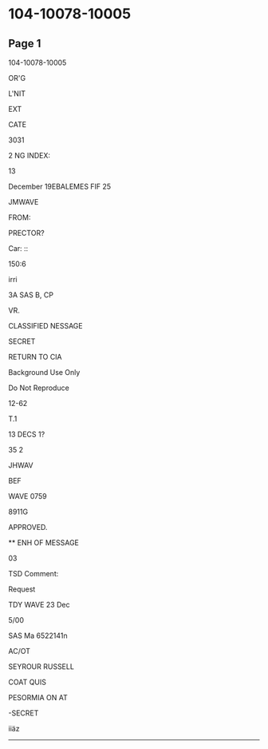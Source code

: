 # 104-10078-10005

## Page 1

104-10078-10005

OR'G

L'NIT

EXT

CATE

3031

2 NG INDEX:

13

December 19EBALEMES FIF 25

JMWAVE

FROM:

PRECTOR?

Car: ::

150:6

irri

3A SAS B, CP

VR.

CLASSIFIED NESSAGE

SECRET

RETURN TO CIA

Background Use Only

Do Not Reproduce

12-62

T.1

13 DECS 1?

35 2

JHWAV

BEF

WAVE 0759

8911G

APPROVED.

** ENH OF MESSAGE

03

TSD Comment:

Request

TDY WAVE 23 Dec

5/00

SAS Ma 6522141n

AC/OT

SEYROUR RUSSELL

COAT QUIS

PESORMIA ON AT

-SECRET

iiäz

---

